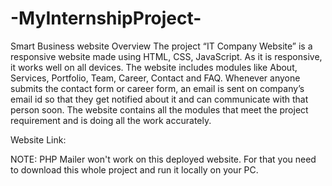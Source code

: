 # -MyInternshipProject-
Smart Business website
Overview
The project “IT Company Website” is a responsive website made using HTML, CSS,  JavaScript.
As it is responsive, it works well on all devices. The website includes modules like About, Services, Portfolio,
Team, Career, Contact and FAQ. Whenever anyone submits the contact form or career form, an email is sent on company’s email id 
so that they get notified about it and can communicate with that person soon. The website contains all the modules that meet the project requirement and is doing all the work accurately.

Website Link:


NOTE: PHP Mailer won't work on this deployed website. For that you need to download this whole project and run it locally on your PC.
